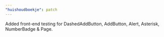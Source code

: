 ```yaml
---
"huishoudboekje": patch
---
```


Added front-end testing for DashedAddButton, AddButton, Alert, Asterisk, NumberBadge & Page.
